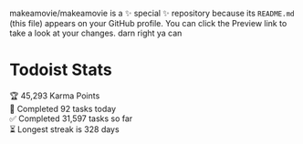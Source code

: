 makeamovie/makeamovie is a ✨ special ✨ repository because its `README.md` (this file) appears on your GitHub profile.
You can click the Preview link to take a look at your changes. darn right ya can

# Todoist Stats

<!-- TODO-IST:START -->
🏆  45,293 Karma Points           
🌸  Completed 92 tasks today           
✅  Completed 31,597 tasks so far           
⏳  Longest streak is 328 days
<!-- TODO-IST:END -->